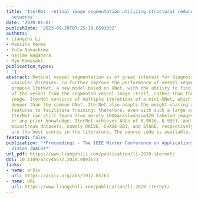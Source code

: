 ```yaml
---
title: 'IterNet: retinal image segmentation utilizing structural redundancy in vessel
  networks'
date: '2020-01-01'
publishDate: '2023-09-20T07:25:30.859383Z'
authors:
- Liangzhi Li
- Manisha Verma
- Yuta Nakashima
- Hajime Nagahara
- Ryo Kawasaki
publication_types:
- '1'
abstract: Retinal vessel segmentation is of great interest for diagnosis of retinal
  vascular diseases. To further improve the performance of vessel segmentation, we
  propose IterNet, a new model based on UNet, with the ability to find obscured details
  of the vessel from the segmented vessel image itself, rather than the raw input
  image. IterNet consists of multiple iterations of a mini-UNet, which can be 4$backslashtimes$
  deeper than the common UNet. IterNet also adopts the weight-sharing and skip-connection
  features to facilitate training; therefore, even with such a large architecture,
  IterNet can still learn from merely 10$backslashsim$20 labeled images, without pre-training
  or any prior knowledge. IterNet achieves AUCs of 0.9816, 0.9851, and 0.9881 on three
  mainstream datasets, namely DRIVE, CHASE-DB1, and STARE, respectively, which currently
  are the best scores in the literature. The source code is available.
featured: false
publication: '*Proceedings - The IEEE Winter Conference on Applications of Computer
  Vision (WACV)*'
url_pdf: https://www.liangzhili.com/publication/li-2020-iternet/
doi: 10.1109/wacv45572.2020.9093621
links:
- name: arXiv
  url: https://arxiv.org/abs/1912.05763
- name: URL
  url: https://www.liangzhili.com/publication/li-2020-iternet/
---
```


